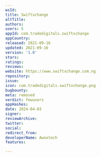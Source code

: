 ```yaml
---
wsId: 
title: Swiftxchange
altTitle: 
authors: 
users: 5
appId: com.tradedigitals.swiftxchange
appCountry: 
released: 2021-09-16
updated: 2021-09-16
version: '1.0'
stars: 
ratings: 
reviews: 
website: https://www.swiftxchange.com.ng
repository: 
issue: 
icon: com.tradedigitals.swiftxchange.png
bugbounty: 
meta: removed
verdict: fewusers
appHashes: 
date: 2024-04-03
signer: 
reviewArchive: 
twitter: 
social: 
redirect_from: 
developerName: Awootech
features: 

---
```


